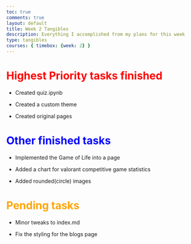 ```yaml
---
toc: true
comments: true
layout: default
title: Week 2 Tangibles
description: Everything I accomplished from my plans for this week
type: tangibles
courses: { timebox: {week: 2} }
---
```


# <span style="color: red;">Highest Priority tasks finished</span>

- Created quiz.ipynb

- Created a custom theme

- Created original pages

# <span style="color: blue;">Other finished tasks</span>

- Implemented the Game of Life into a page

- Added a chart for valorant competitive game statistics

- Added rounded(circle) images

# <span style="color: orange;">Pending tasks</span>

- Minor tweaks to index.md

- Fix the styling for the blogs page